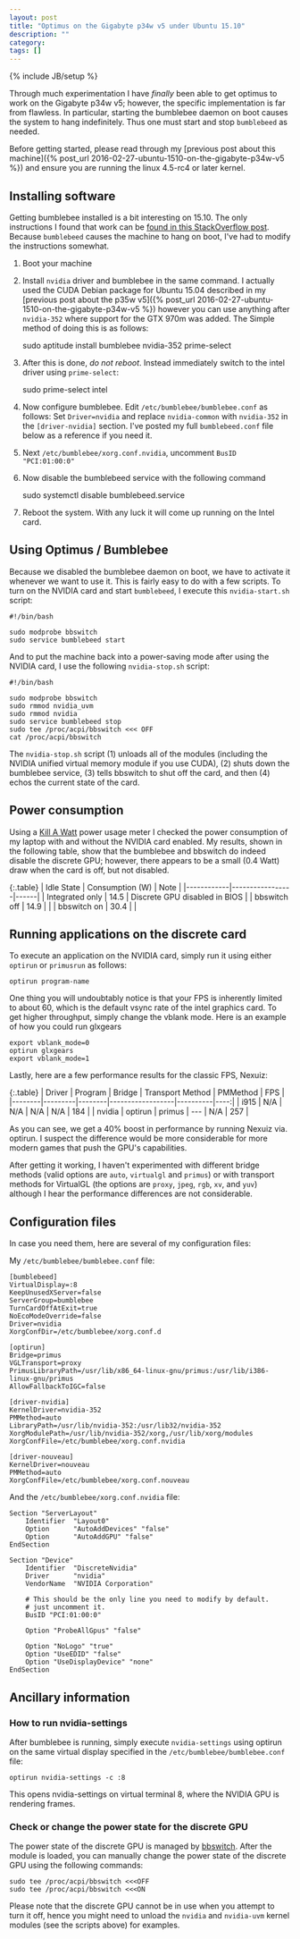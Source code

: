 ```yaml
---
layout: post
title: "Optimus on the Gigabyte p34w v5 under Ubuntu 15.10"
description: ""
category:
tags: []
---
```

{% include JB/setup %}

Through much experimentation I have *finally* been able to get optimus to
work on the Gigabyte p34w v5; however, the specific implementation is far from
flawless. In particular, starting the bumblebee daemon on boot causes the system
to hang indefinitely. Thus one must start and stop `bumblebeed` as needed.

Before getting started, please read through my
[previous post about this machine]({% post_url 2016-02-27-ubuntu-1510-on-the-gigabyte-p34w-v5 %})
and ensure you are running the linux 4.5-rc4 or later kernel.

## Installing software

Getting bumblebee installed is a bit interesting on 15.10. The only instructions
I found that work can be
[found in this StackOverflow post](http://askubuntu.com/questions/689924/bumblebee-intelnvidia-on-15-10-blackscreen-issue).
Because `bumblebeed` causes the machine to hang on boot, I've had to modify
the instructions somewhat.

1. Boot your machine
2. Install `nvidia` driver and bumblebee in the same command. I actually used
   the CUDA Debian package for Ubuntu 15.04 described in my
   [previous post about the p35w v5]({% post_url 2016-02-27-ubuntu-1510-on-the-gigabyte-p34w-v5 %})
   however you can use anything after `nvidia-352` where support for the GTX 970m
   was added. The Simple method of doing this is as follows:

    sudo aptitude install bumblebee nvidia-352 prime-select

3. After this is done, *do not reboot*. Instead immediately switch to the
   intel driver using `prime-select`:

    sudo prime-select intel

4. Now configure bumblebee. Edit `/etc/bumblebee/bumblebee.conf` as
   follows: Set `Driver=nvidia` and replace `nvidia-common` with `nvidia-352` in the
   `[driver-nvidia]` section. I've posted my full `bumblebeed.conf` file below
   as a reference if you need it.

5. Next `/etc/bumblebee/xorg.conf.nvidia`, uncomment `BusID "PCI:01:00:0"`

7. Now disable the bumblebeed service with the following command

    sudo systemctl disable bumblebeed.service

8. Reboot the system. With any luck it will come up running on the Intel card.

## Using Optimus / Bumblebee

Because we disabled the bumblebee daemon on boot, we have to activate it whenever
we want to use it. This is fairly easy to do with a few scripts.
To turn on the NVIDIA card and start `bumblebeed`, I execute this
`nvidia-start.sh` script:

    #!/bin/bash

    sudo modprobe bbswitch
    sudo service bumblebeed start

And to put the machine back into a power-saving mode after using the
NVIDIA card, I use the following `nvidia-stop.sh` script:

    #!/bin/bash

    sudo modprobe bbswitch
    sudo rmmod nvidia_uvm
    sudo rmmod nvidia
    sudo service bumblebeed stop
    sudo tee /proc/acpi/bbswitch <<< OFF
    cat /proc/acpi/bbswitch

The `nvidia-stop.sh` script (1) unloads all of the modules (including the NVIDIA
unified virtual memory module if you use CUDA), (2) shuts down the bumblebee
service, (3) tells bbswitch to shut off the card, and then (4) echos the
current state of the card.

## Power consumption

Using a [Kill A Watt](http://www.p3international.com/products/p4400.html)
power usage meter I checked the power consumption of my laptop with and without
the NVIDIA card enabled. My results, shown in the following table, show that
the bumblebee and bbswitch do indeed disable the discrete GPU; however, there
appears to be a small (0.4 Watt) draw when the card is off, but not disabled.

{:.table}
| Idle State | Consumption (W) | Note |
|------------|-----------------|------|
| Integrated only   | 14.5 | Discrete GPU disabled in BIOS |
| bbswitch off      | 14.9 | |
| bbswitch on       | 30.4 | |

## Running applications on the discrete card

To execute an application on the NVIDIA card, simply run it using either
`optirun` or `primusrun` as follows:

    optirun program-name

One thing you will undoubtably notice is that your FPS is inherently limited
to about 60, which is the default vsync rate of the intel graphics card.
To get higher throughput, simply change the vblank mode. Here is an example
of how you could run glxgears

    export vblank_mode=0
    optirun glxgears
    export vblank_mode=1

Lastly, here are a few performance results for the classic FPS, Nexuiz:

{:.table}
| Driver | Program | Bridge | Transport Method | PMMethod | FPS |
|--------|---------|--------|------------------|----------|----:|
| i915   | N/A     | N/A    | N/A              | N/A      | 184 |
| nvidia | optirun | primus | ---              | N/A      | 257 |

As you can see, we get a 40% boost in performance by running Nexuiz via.
optirun. I suspect the difference would be more considerable for more modern
games that push the GPU's capabilities.

After getting it working, I haven't experimented with different bridge methods
(valid options are `auto`, `virtualgl` and `primus`) or with transport methods
for VirtualGL (the options are `proxy`, `jpeg`, `rgb`, `xv`, and `yuv`) although
I hear the performance differences are not considerable.

## Configuration files

In case you need them, here are several of my configuration files:

My `/etc/bumblebee/bumblebee.conf` file:

    [bumblebeed]
    VirtualDisplay=:8
    KeepUnusedXServer=false
    ServerGroup=bumblebee
    TurnCardOffAtExit=true
    NoEcoModeOverride=false
    Driver=nvidia
    XorgConfDir=/etc/bumblebee/xorg.conf.d

    [optirun]
    Bridge=primus
    VGLTransport=proxy
    PrimusLibraryPath=/usr/lib/x86_64-linux-gnu/primus:/usr/lib/i386-linux-gnu/primus
    AllowFallbackToIGC=false

    [driver-nvidia]
    KernelDriver=nvidia-352
    PMMethod=auto
    LibraryPath=/usr/lib/nvidia-352:/usr/lib32/nvidia-352
    XorgModulePath=/usr/lib/nvidia-352/xorg,/usr/lib/xorg/modules
    XorgConfFile=/etc/bumblebee/xorg.conf.nvidia

    [driver-nouveau]
    KernelDriver=nouveau
    PMMethod=auto
    XorgConfFile=/etc/bumblebee/xorg.conf.nouveau

And the `/etc/bumblebee/xorg.conf.nvidia` file:

    Section "ServerLayout"
        Identifier  "Layout0"
        Option      "AutoAddDevices" "false"
        Option      "AutoAddGPU" "false"
    EndSection

    Section "Device"
        Identifier  "DiscreteNvidia"
        Driver      "nvidia"
        VendorName  "NVIDIA Corporation"

        # This should be the only line you need to modify by default.
        # just uncomment it.
        BusID "PCI:01:00:0"

        Option "ProbeAllGpus" "false"

        Option "NoLogo" "true"
        Option "UseEDID" "false"
        Option "UseDisplayDevice" "none"
    EndSection

## Ancillary information

### How to run nvidia-settings

After bumblebee is running, simply execute `nvidia-settings` using optirun on
the same virtual display specified in the `/etc/bumblebee/bumblebee.conf` file:

    optirun nvidia-settings -c :8

This opens nvidia-settings on virtual terminal 8, where the NVIDIA GPU is
rendering frames.

### Check or change the power state for the discrete GPU

The power state of the discrete GPU is managed by
[bbswitch](https://github.com/Bumblebee-Project/bbswitch).
After the module is loaded, you can manually change the power state of the
discrete GPU using the following commands:

    sudo tee /proc/acpi/bbswitch <<<OFF
    sudo tee /proc/acpi/bbswitch <<<ON

Please note that the discrete GPU cannot be in use when you attempt to turn
it off, hence you might need to unload the `nvidia` and `nvidia-uvm` kernel
modules (see the scripts above) for examples.


